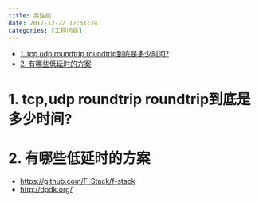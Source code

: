 ```yaml
---
title: 高性能
date: 2017-12-22 17:51:24
categories: [工程问题]
---
```


<!-- TOC -->

- [1. tcp,udp roundtrip roundtrip到底是多少时间?](#1-tcpudp-roundtrip-roundtrip到底是多少时间)
- [2. 有哪些低延时的方案](#2-有哪些低延时的方案)

<!-- /TOC -->

<a id="markdown-1-tcpudp-roundtrip-roundtrip到底是多少时间" name="1-tcpudp-roundtrip-roundtrip到底是多少时间"></a>
# 1. tcp,udp roundtrip roundtrip到底是多少时间?



<a id="markdown-2-有哪些低延时的方案" name="2-有哪些低延时的方案"></a>
# 2. 有哪些低延时的方案

* https://github.com/F-Stack/f-stack
* http://dpdk.org/
